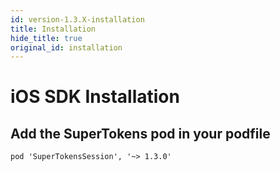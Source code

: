 ```yaml
---
id: version-1.3.X-installation
title: Installation
hide_title: true
original_id: installation
---
```


# iOS SDK Installation

## Add the SuperTokens pod in your podfile
```
pod 'SuperTokensSession', '~> 1.3.0'
```